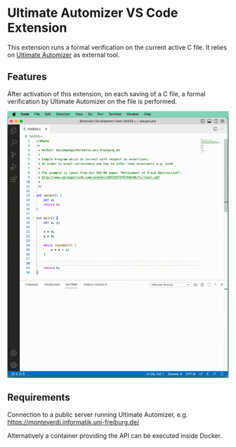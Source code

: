 # Ultimate Automizer VS Code Extension

This extension runs a formal verification on the current active C file. It relies on [Ultimate Automizer](https://github.com/ultimate-pa/ultimate) as external tool.

## Features

After activation of this extension, on each saving of a C file, a formal verification by Ultimate Automizer on the file is performed.

![demonstration](images/demo.gif)

## Requirements

Connection to a public server running Ultimate Automizer, e.g. https://monteverdi.informatik.uni-freiburg.de/ 

Alternatively a container providing the API can be executed inside Docker.

<!-- ## Extension Settings

Include if your extension adds any VS Code settings through the `contributes.configuration` extension point.

For example:

This extension contributes the following settings:

* `myExtension.enable`: Enable/disable this extension.
* `myExtension.thing`: Set to `blah` to do something.

## Known Issues

Calling out known issues can help limit users opening duplicate issues against your extension.

## Release Notes

Users appreciate release notes as you update your extension.

### 1.0.0

Initial release of ...

### 1.0.1

Fixed issue #.

### 1.1.0

Added features X, Y, and Z.

---
-->
